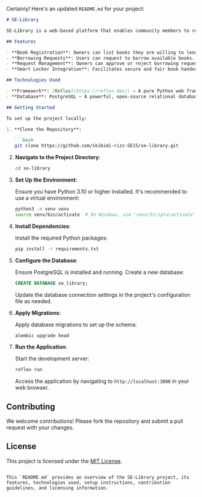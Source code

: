 Certainly! Here's an updated `README.md` for your project:

```markdown
# SE-Library

SE-Library is a web-based platform that enables community members to register books they own and make them available for borrowing. Borrowers can request books, and owners have the ability to accept or decline these requests. The system ensures fair allocation of books by managing handovers through a Smart Locker.

## Features

- **Book Registration**: Owners can list books they are willing to lend.
- **Borrowing Requests**: Users can request to borrow available books.
- **Request Management**: Owners can approve or reject borrowing requests.
- **Smart Locker Integration**: Facilitates secure and fair book handovers.

## Technologies Used

- **Framework**: [Reflex](https://reflex.dev/) – A pure Python web framework for building full-stack applications. citeturn0search0
- **Database**: PostgreSQL – A powerful, open-source relational database system.

## Getting Started

To set up the project locally:

1. **Clone the Repository**:

   ```bash
   git clone https://github.com/skibidi-rizz-SE15/se-library.git
   ```

2. **Navigate to the Project Directory**:

   ```bash
   cd se-library
   ```

3. **Set Up the Environment**:

   Ensure you have Python 3.10 or higher installed. It's recommended to use a virtual environment:

   ```bash
   python3 -m venv venv
   source venv/bin/activate  # On Windows, use 'venv\Scripts\activate'
   ```

4. **Install Dependencies**:

   Install the required Python packages:

   ```bash
   pip install -r requirements.txt
   ```

5. **Configure the Database**:

   Ensure PostgreSQL is installed and running. Create a new database:

   ```sql
   CREATE DATABASE se_library;
   ```

   Update the database connection settings in the project's configuration file as needed.

6. **Apply Migrations**:

   Apply database migrations to set up the schema:

   ```bash
   alembic upgrade head
   ```

7. **Run the Application**:

   Start the development server:

   ```bash
   reflex run
   ```

   Access the application by navigating to `http://localhost:3000` in your web browser.

## Contributing

We welcome contributions! Please fork the repository and submit a pull request with your changes.

## License

This project is licensed under the [MIT License](LICENSE).
```

This `README.md` provides an overview of the SE-Library project, its features, technologies used, setup instructions, contribution guidelines, and licensing information. 
